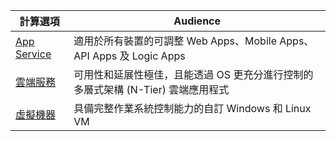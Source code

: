 
| 計算選項 | Audience |
| --- | --- |
| [App Service][lnk_app] |適用於所有裝置的可調整 Web Apps、Mobile Apps、API Apps 及 Logic Apps |
| [雲端服務][lnk_cloud] |可用性和延展性極佳，且能透過 OS 更充分進行控制的多層式架構 (N-Tier) 雲端應用程式 |
| [虛擬機器][lnk_vm] |具備完整作業系統控制能力的自訂 Windows 和 Linux VM |

[lnk_app]: ../articles/app-service-web/app-service-web-overview.md
[lnk_vm]:../articles/virtual-machines/windows/about.md
[lnk_cloud]: ../articles/cloud-services/cloud-services-choose-me.md